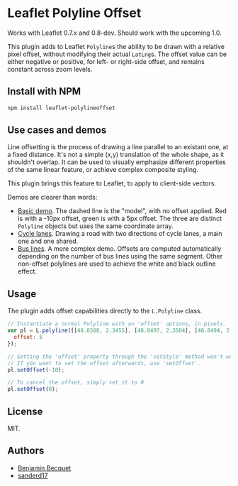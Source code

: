 Leaflet Polyline Offset
===
Works with Leaflet 0.7.x and 0.8-dev. Should work with the upcoming 1.0.

This plugin adds to Leaflet `Polyline`s the ability to be drawn with a relative pixel offset, without modifying their actual `LatLng`s. The offset value can be either negative or positive, for left- or right-side offset, and remains constant across zoom levels.

## Install with NPM

```bash
npm install leaflet-polylineoffset
```

## Use cases and demos

Line offsetting is the process of drawing a line parallel to an existant one, at a fixed distance. It's not a simple (x,y) translation of the whole shape, as it shouldn't overlap. It can be used to visually emphasize different properties of the same linear feature, or achieve complex composite styling.

This plugin brings this feature to Leaflet, to apply to client-side vectors.

Demos are clearer than words:
* [Basic demo](http://bbecquet.github.io/Leaflet.PolylineOffset/examples/example.html). The dashed line is the "model", with no offset applied. Red is with a -10px offset, green is with a 5px offset. The three are distinct `Polyline` objects but uses the same coordinate array.
* [Cycle lanes](http://bbecquet.github.io/Leaflet.PolylineOffset/examples/example_cycle.html). Drawing a road with two directions of cycle lanes, a main one and one shared.
* [Bus lines](http://bbecquet.github.io/Leaflet.PolylineOffset/examples/example_bus.html). A more complex demo. Offsets are computed automatically depending on the number of bus lines using the same segment. Other non-offset polylines are used to achieve the white and black outline effect.

## Usage

The plugin adds offset capabilities directly to the `L.Polyline` class.
```javascript
// Instantiate a normal Polyline with an 'offset' options, in pixels.
var pl = L.polyline([[48.8508, 2.3455], [48.8497, 2.3504], [48.8494, 2.35654]], {
  offset: 5
});

// Setting the 'offset' property through the 'setStyle' method won't work.
// If you want to set the offset afterwards, use 'setOffset'.
pl.setOffset(-10);

// To cancel the offset, simply set it to 0
pl.setOffset(0);
```

## License
MIT.

## Authors
* [Benjamin Becquet](//github.com/bbecquet)
* [sanderd17](//github.com/sanderd17)

